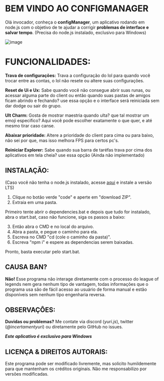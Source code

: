 # BEM VINDO AO CONFIGMANAGER

Olá invocador, conheça o **configManager**, um aplicativo rodando em node.js com o objetivo de te ajudar a corrigir **problemas de interface e salvar tempo**. 
(Precisa do node.js instalado, exclusivo para Windows)

![image](https://github.com/YuriXbr/LoLConfigManager/assets/56856513/a67fe062-7e19-428e-b381-87aaf40716e4)



# FUNCIONALIDADES:
**Trava de configurações:** Trava a configuração do lol para quando você trocar entre as contas, o lol não resete ou altere suas configurações.

**Reset de Ui e Ux:** Sabe quando você não consegue abrir suas runas, ou acessar alguma parte do client ou então quando suas pastas de amigos ficam abrindo e fechando? use essa opção e o interface será reiniciada sem dar dodge ou sair do grupo.

**Ult Charm:** Gosta de mostrar maestria quando ulta? que tal mostrar um emoji especifico? Aqui você pode escolher exatamente o que quer, e até mesmo tirar caso canse.

**Abaixar prioridade:** Altere a prioridade do client para cima ou para baixo, não sei por que, mas isso melhora FPS para certos pc's.

**Reiniciar Explorer:** Sabe quando sua barra de taréfas trava por cima dos aplicativos em tela cheia? use essa opção (Ainda não implementado)

## INSTALAÇÃO:
(Caso você não tenha o node.js instalado, acesse [aqui](https://nodejs.org/en) e instale a versão LTS)


1. Clique no botão verde "code" e aperte em "download ZIP".
2. Extraia em uma pasta.

Primeiro tente abrir o dependencies.bat e depois que tudo for instalado, abra o start.bat, caso não funcione, siga os passos a baixo:


3. Então abra o CMD e no local do arquivo.
4. Abra a pasta, e pegue o caminho para ela.
5. Escreva no CMD "cd (cole o caminho da pasta)".
6. Escreva "npm i" e espere as dependencias serem baixadas.

 Pronto, basta executar pelo start.bat.

## CAUSA BAN?

**Não!** Esse programa não interage diretamente com o processo do league of legends nem gera nenhum tipo de vantagem, todas informações que o programa usa são de fácil acesso ao usuário de forma manual e estão disponíveis sem nenhum tipo engenharia reversa.

## OBSERVAÇÔES:

**Duvidas ou problemas?** Me contate via discord (*yuri.js*), twitter (*@incertamentyuri*) ou diretamente pelo GitHub no issues.

***Este aplicativo é exclusivo para Windows***

## LICENÇA & DIREITOS AUTORAIS:

Este programa pode ser modificado livremente, mas solicito humildemente  para que mantenham os créditos originais. Não me responsabilizo por versões modificadas.

